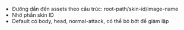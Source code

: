 - Đường dẫn đến assets theo cấu trúc: root-path/skin-id/image-name
- Nhớ phần skin ID
- Default có body, head, normal-attack, có thể bỏ bớt để giảm lặp
